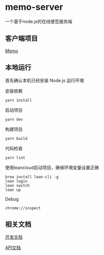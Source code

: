 # memo-server
一个基于node.js的在线便签服务端

## 客户端项目
[Memo](https://github.com/Hoofoo-WHU/memo)

## 本地运行

首先确认本机已经安装 Node.js 运行环境

安装依赖
```shell
yarn install
```

启动项目
```shell
yarn dev
```

构建项目
```shell
yarn build
```

代码检查
```shell
yarn lint
```

使用leancloud启动项目，确保环境变量设置正确
```shell
brew install lean-cli -g
lean login
lean switch
lean up
```

Debug
```shell
chrome://inspect
```

## 相关文档
[开发文档](docs)

[API文档](docs/api.md)